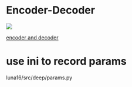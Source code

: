 # Encoder-Decoder

<img src="https://raw.githubusercontent.com/alrojo/tensorflow-tutorial/deae7354412a52d1874a03a34fe8d3a65d541d8f/lab3_RNN/enc-dec.png">

[encoder and decoder](https://github.com/alrojo/tensorflow-tutorial/blob/master/lab3_RNN/tf_utils.py)

# use ini to record params
luna16/src/deep/params.py
